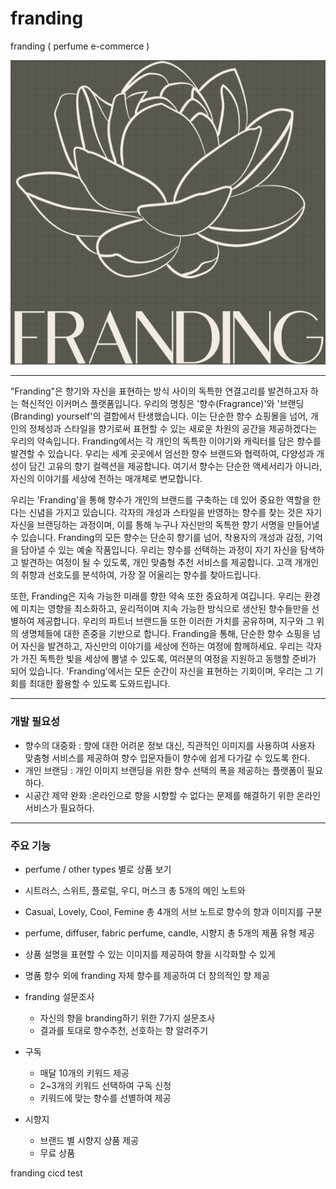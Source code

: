 # franding
franding ( perfume e-commerce )

![franding](static/img/logo-2.png "franding logo")

--- 

"Franding"은 향기와 자신을 표현하는 방식 사이의 독특한 연결고리를 발견하고자 하는 혁신적인 이커머스 플랫폼입니다. 우리의 명칭은 '향수(Fragrance)'와 '브랜딩(Branding) yourself'의 결합에서 탄생했습니다. 이는 단순한 향수 쇼핑몰을 넘어, 개인의 정체성과 스타일을 향기로써 표현할 수 있는 새로운 차원의 공간을 제공하겠다는 우리의 약속입니다. Franding에서는 각 개인의 독특한 이야기와 캐릭터를 담은 향수를 발견할 수 있습니다. 우리는 세계 곳곳에서 엄선한 향수 브랜드와 협력하여, 다양성과 개성이 담긴 고유의 향기 컬렉션을 제공합니다. 여기서 향수는 단순한 액세서리가 아니라, 자신의 이야기를 세상에 전하는 매개체로 변모합니다.

우리는 'Franding'을 통해 향수가 개인의 브랜드를 구축하는 데 있어 중요한 역할을 한다는 신념을 가지고 있습니다. 각자의 개성과 스타일을 반영하는 향수를 찾는 것은 자기 자신을 브랜딩하는 과정이며, 이를 통해 누구나 자신만의 독특한 향기 서명을 만들어낼 수 있습니다. Franding의 모든 향수는 단순히 향기를 넘어, 착용자의 개성과 감정, 기억을 담아낼 수 있는 예술 작품입니다. 우리는 향수를 선택하는 과정이 자기 자신을 탐색하고 발견하는 여정이 될 수 있도록, 개인 맞춤형 추천 서비스를 제공합니다. 고객 개개인의 취향과 선호도를 분석하여, 가장 잘 어울리는 향수를 찾아드립니다.

또한, Franding은 지속 가능한 미래를 향한 약속 또한 중요하게 여깁니다. 우리는 환경에 미치는 영향을 최소화하고, 윤리적이며 지속 가능한 방식으로 생산된 향수들만을 선별하여 제공합니다. 우리의 파트너 브랜드들 또한 이러한 가치를 공유하며, 지구와 그 위의 생명체들에 대한 존중을 기반으로 합니다. Franding을 통해, 단순한 향수 쇼핑을 넘어 자신을 발견하고, 자신만의 이야기를 세상에 전하는 여정에 함께하세요. 우리는 각자가 가진 독특한 빛을 세상에 뽐낼 수 있도록, 여러분의 여정을 지원하고 동행할 준비가 되어 있습니다. 'Franding'에서는 모든 순간이 자신을 표현하는 기회이며, 우리는 그 기회를 최대한 활용할 수 있도록 도와드립니다.

---

### 개발 필요성

- 향수의 대중화 : 향에 대한 어려운 정보 대신, 직관적인 이미지를 사용하여 사용자 맞춤형 서비스를 제공하여 향수 입문자들이 향수에 쉽게 다가갈 수 있도록 한다.
- 개인 브랜딩 : 개인 이미지 브랜딩을 위한 향수 선택의 폭을 제공하는 플랫폼이 필요하다.
- 시공간 제약 완화 :온라인으로 향을 시향할 수 없다는 문제를 해결하기 위한 온라인 서비스가 필요하다.

---

### 주요 기능 

- perfume / other types 별로 상품 보기
- 시트러스, 스위트, 플로럴, 우디, 머스크 총 5개의 메인 노트와 
- Casual, Lovely, Cool, Femine 총 4개의 서브 노트로 향수의 향과 이미지를 구분
- perfume, diffuser, fabric perfume, candle, 시향지 총 5개의 제품 유형 제공

- 상품 설명을 표현할 수 있는 이미지를 제공하여 향을 시각화할 수 있게 
- 명품 향수 외에 franding 자체 향수를 제공하여 더 창의적인 향 제공

- franding 설문조사 
    - 자신의 향을 branding하기 위한 7가지 설문조사 
    - 결과를 토대로 향수추천, 선호하는 향 알려주기
    
- 구독 
    - 매달 10개의 키워드 제공 
    - 2~3개의 키워드 선택하여 구독 신청 
    - 키워드에 맞는 향수를 선별하여 제공

- 시향지 
    - 브랜드 별 시향지 상품 제공
    - 무료 상품

franding cicd test